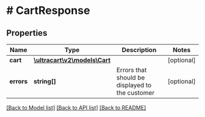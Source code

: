 # # CartResponse

## Properties

Name | Type | Description | Notes
------------ | ------------- | ------------- | -------------
**cart** | [**\ultracart\v2\models\Cart**](Cart.md) |  | [optional]
**errors** | **string[]** | Errors that should be displayed to the customer | [optional]

[[Back to Model list]](../../README.md#models) [[Back to API list]](../../README.md#endpoints) [[Back to README]](../../README.md)
